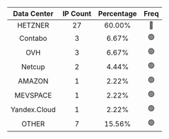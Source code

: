 | Data Center | IP Count | Percentage | Freq |
|:------------:|:--------:|:-----------:|:-----:|
| HETZNER | 27 | 60.00% | 🔴 |
| Contabo | 3 | 6.67% | 🟢 |
| OVH | 3 | 6.67% | 🟢 |
| Netcup | 2 | 4.44% | 🟢 |
| AMAZON | 1 | 2.22% | 🟢 |
| MEVSPACE | 1 | 2.22% | 🟢 |
| Yandex.Cloud | 1 | 2.22% | 🟢 |
| OTHER | 7 | 15.56% | 🟢 |